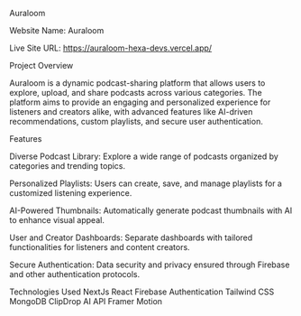 Auraloom

Website Name: Auraloom

Live Site URL: https://auraloom-hexa-devs.vercel.app/

Project Overview

Auraloom is a dynamic podcast-sharing platform that allows users to explore, upload, and share podcasts across various categories. The platform aims to provide an engaging and personalized experience for listeners and creators alike, with advanced features like AI-driven recommendations, custom playlists, and secure user authentication.

Features

Diverse Podcast Library: Explore a wide range of podcasts organized by categories and trending topics.

Personalized Playlists: Users can create, save, and manage playlists for a customized listening experience.

AI-Powered Thumbnails: Automatically generate podcast thumbnails with AI to enhance visual appeal.

User and Creator Dashboards: Separate dashboards with tailored functionalities for listeners and content creators.

Secure Authentication: Data security and privacy ensured through Firebase and other authentication protocols.


Technologies Used
NextJs
React
Firebase Authentication
Tailwind CSS
MongoDB
ClipDrop AI API
Framer Motion


